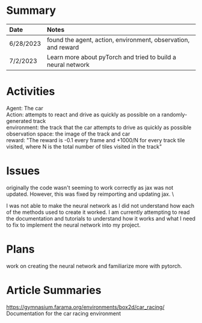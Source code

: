 # Summary

| Date   | Notes
| :----- | :-------------------------------
| 6/28/2023 | found the agent, action, environment, observation, and reward
| 7/2/2023  | Learn more about pyTorch and tried to build a neural network 

# Activities

Agent: The car \
Action: attempts to react and drive as quickly as possible on a randomly-generated track \
environment: the track that the car attempts to drive as quickly as possible \
observation space: the image of the track and car \
reward: "The reward is -0.1 every frame and +1000/N for every track tile visited, where N is the total number of tiles visited in the track"

# Issues

originally the code wasn't seeming to work correctly as jax was not updated. However, this was fixed by reimporting and updating jax. \

I was not able to make the neural network as I did not understand how each of the methods used to create it worked. I am currently attempting to read the documentation and tutorials to understand how it works and what I need to fix to implement the neural network into my project.

# Plans

work on creating the neural network and familiarize more with pytorch.

# Article Summaries

https://gymnasium.farama.org/environments/box2d/car_racing/
Documentation for the car racing environment

